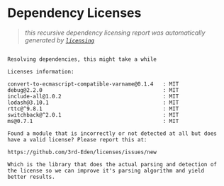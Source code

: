 # Dependency Licenses

> _this recursive dependency licensing report was automatically generated by [`licensing`](https://www.npmjs.org/package/licensing)_

```

Resolving dependencies, this might take a while

Licenses information:

convert-to-ecmascript-compatible-varname@0.1.4   : MIT
debug@2.2.0                                      : MIT
include-all@1.0.2                                : MIT
lodash@3.10.1                                    : MIT
rttc@^9.8.1                                      : MIT
switchback@^2.0.1                                : MIT
ms@0.7.1                                         : MIT

Found a module that is incorrectly or not detected at all but does
have a valid license? Please report this at:

https://github.com/3rd-Eden/licenses/issues/new

Which is the library that does the actual parsing and detection of
the license so we can improve it's parsing algorithm and yield
better results.

```
